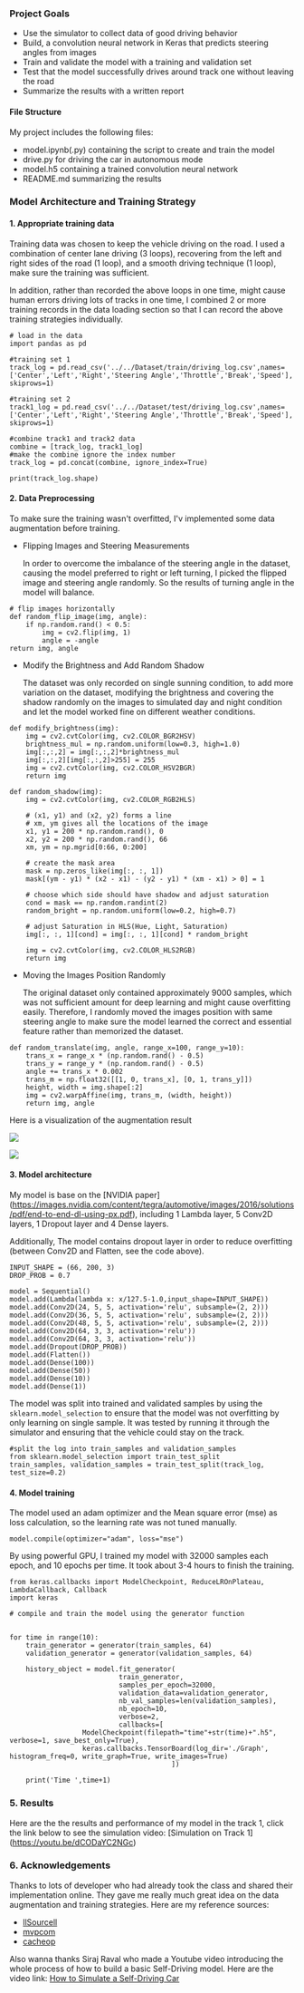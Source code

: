 ### Project Goals
* Use the simulator to collect data of good driving behavior
* Build, a convolution neural network in Keras that predicts steering angles from images
* Train and validate the model with a training and validation set
* Test that the model successfully drives around track one without leaving the road
* Summarize the results with a written report

#### File Structure

My project includes the following files:

- model.ipynb(.py) containing the script to create and train the model
- drive.py for driving the car in autonomous mode
- model.h5 containing a trained convolution neural network 
- README.md summarizing the results

### Model Architecture and Training Strategy

#### 1. Appropriate training data

Training data was chosen to keep the vehicle driving on the road. I used a combination of center lane driving (3 loops), recovering from the left and right sides of the road (1 loop), and a smooth driving technique (1 loop), make sure the training was sufficient. 

In addition, rather than recorded the above loops in one time, might cause human errors driving lots of tracks in one time, I combined 2 or more training records in the data loading section so that I can record the above training strategies individually.

```
# load in the data
import pandas as pd

#training set 1
track_log = pd.read_csv('../../Dataset/train/driving_log.csv',names=['Center','Left','Right','Steering Angle','Throttle','Break','Speed'], skiprows=1)

#training set 2
track1_log = pd.read_csv('../../Dataset/test/driving_log.csv',names=['Center','Left','Right','Steering Angle','Throttle','Break','Speed'], skiprows=1)

#combine track1 and track2 data
combine = [track_log, track1_log]
#make the combine ignore the index number
track_log = pd.concat(combine, ignore_index=True) 

print(track_log.shape)
```

#### 2. Data Preprocessing

To make sure the training wasn't overfitted, I'v implemented some data augmentation before training. 


- Flipping Images and Steering Measurements

    In order to overcome the imbalance of the steering angle in the dataset, causing the model preferred to right or left turning, I picked the flipped image and steering angle randomly. So the results of turning angle in the model will balance.

	 
```
# flip images horizontally
def random_flip_image(img, angle):
    if np.random.rand() < 0.5:
	    img = cv2.flip(img, 1)
	    angle = -angle
return img, angle
```

- Modify the Brightness and Add Random Shadow

	The dataset was only recorded on single sunning condition, to add more variation on the dataset, modifying the brightness and covering the shadow randomly on the images to simulated day and night condition and let the model worked fine on different weather conditions.


```
def modify_brightness(img):
    img = cv2.cvtColor(img, cv2.COLOR_BGR2HSV)
    brightness_mul = np.random.uniform(low=0.3, high=1.0)
    img[:,:,2] = img[:,:,2]*brightness_mul
    img[:,:,2][img[:,:,2]>255] = 255
    img = cv2.cvtColor(img, cv2.COLOR_HSV2BGR)
    return img
```

	
```
def random_shadow(img):
    img = cv2.cvtColor(img, cv2.COLOR_RGB2HLS)
    
    # (x1, y1) and (x2, y2) forms a line
    # xm, ym gives all the locations of the image
    x1, y1 = 200 * np.random.rand(), 0
    x2, y2 = 200 * np.random.rand(), 66
    xm, ym = np.mgrid[0:66, 0:200]
    
    # create the mask area
    mask = np.zeros_like(img[:, :, 1])
    mask[(ym - y1) * (x2 - x1) - (y2 - y1) * (xm - x1) > 0] = 1

    # choose which side should have shadow and adjust saturation
    cond = mask == np.random.randint(2)
    random_bright = np.random.uniform(low=0.2, high=0.7)

    # adjust Saturation in HLS(Hue, Light, Saturation)
    img[:, :, 1][cond] = img[:, :, 1][cond] * random_bright
    
    img = cv2.cvtColor(img, cv2.COLOR_HLS2RGB)
    return img
```

- Moving the Images Position Randomly

	The original dataset only contained approximately 9000 samples, which was not sufficient amount for deep learning and might cause overfitting easily. Therefore, I randomly moved the images position with same steering angle to make sure the model learned the correct and essential feature rather than memorized the dataset.
	
```
def random_translate(img, angle, range_x=100, range_y=10):
    trans_x = range_x * (np.random.rand() - 0.5)
    trans_y = range_y * (np.random.rand() - 0.5)
    angle += trans_x * 0.002
    trans_m = np.float32([[1, 0, trans_x], [0, 1, trans_y]])
    height, width = img.shape[:2]
    img = cv2.warpAffine(img, trans_m, (width, height))
    return img, angle
```

Here is a visualization of the augmentation result

![](Elements/1.png)

![](Elements/2.png)

#### 3. Model architecture 

My model is base on the [NVIDIA paper] (https://images.nvidia.com/content/tegra/automotive/images/2016/solutions/pdf/end-to-end-dl-using-px.pdf), including 1 Lambda layer, 5 Conv2D layers, 1 Dropout layer and 4 Dense layers.

Additionally, The model contains dropout layer in order to reduce overfitting (between Conv2D and Flatten, see the code above).

```
INPUT_SHAPE = (66, 200, 3)
DROP_PROB = 0.7

model = Sequential()
model.add(Lambda(lambda x: x/127.5-1.0,input_shape=INPUT_SHAPE))
model.add(Conv2D(24, 5, 5, activation='relu', subsample=(2, 2)))
model.add(Conv2D(36, 5, 5, activation='relu', subsample=(2, 2)))
model.add(Conv2D(48, 5, 5, activation='relu', subsample=(2, 2)))
model.add(Conv2D(64, 3, 3, activation='relu'))
model.add(Conv2D(64, 3, 3, activation='relu'))
model.add(Dropout(DROP_PROB))
model.add(Flatten())
model.add(Dense(100))
model.add(Dense(50))
model.add(Dense(10))
model.add(Dense(1))
```

The model was split into trained and validated samples by using the `sklearn.model_selection` to ensure that the model was not overfitting by only learning on single sample. It was tested by running it through the simulator and ensuring that the vehicle could stay on the track.

```
#split the log into train_samples and validation_samples
from sklearn.model_selection import train_test_split
train_samples, validation_samples = train_test_split(track_log, test_size=0.2)
```

#### 4. Model training

The model used an adam optimizer and the Mean square error (mse) as loss calculation, so the learning rate was not tuned manually.

```
model.compile(optimizer="adam", loss="mse")
```


By using powerful GPU, I trained my model with 32000 samples each epoch, and 10 epochs per time. It took about 3-4 hours to finish the training. 

```
from keras.callbacks import ModelCheckpoint, ReduceLROnPlateau, LambdaCallback, Callback
import keras

# compile and train the model using the generator function


for time in range(10):
    train_generator = generator(train_samples, 64)
    validation_generator = generator(validation_samples, 64)
    
    history_object = model.fit_generator(
                           train_generator, 
                           samples_per_epoch=32000,
	                       validation_data=validation_generator,
                           nb_val_samples=len(validation_samples),
                           nb_epoch=10,
                           verbose=2,
                           callbacks=[
                  ModelCheckpoint(filepath="time"+str(time)+".h5", verbose=1, save_best_only=True),
                  keras.callbacks.TensorBoard(log_dir='./Graph', histogram_freq=0, write_graph=True, write_images=True)
                                        ])
    
    print('Time ',time+1)
```

### 5. Results

Here are the the results and performance of my model in the track 1, click the link below to see the simulation video: 
[Simulation on Track 1] (https://youtu.be/dCODaYC2NGc)

### 6. Acknowledgements

Thanks to lots of developer who had already took the class and shared their implementation online. They gave me really much great idea on the data augmentation and training strategies. Here are my reference sources:

- [llSourcell](https://github.com/llSourcell/How_to_simulate_a_self_driving_car)
- [mvpcom](https://github.com/mvpcom/Udacity-CarND-Project-3)
- [cacheop](https://github.com/cacheop/CARND-AllTerms-projects/tree/master/CARND-Term1-projects/P3_CarND-Behavioral-Cloning)

Also wanna thanks Siraj Raval who made a Youtube video introducing the whole process of how to build a basic Self-Driving model. Here are the video link: [How to Simulate a Self-Driving Car](https://www.youtube.com/watch?v=EaY5QiZwSP4&feature=youtu.be)





